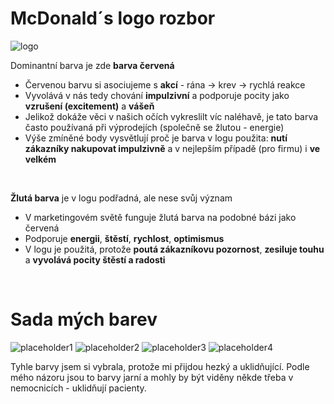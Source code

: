 <h1> McDonald´s logo rozbor </h1>

![logo](https://1000logos.net/wp-content/uploads/2017/03/McDonalds-logo.png)  

Dominantní barva je zde **barva červená**
- Červenou barvu si asociujeme s **akcí** - rána -> krev -> rychlá reakce
- Vyvolává v nás tedy chování **impulzivní** a podporuje pocity jako **vzrušení (excitement)** a **vášeň**
- Jelikož dokáže věci v našich očích vykreslilt víc naléhavě, je tato barva často používaná při výprodejích (společně se žlutou - energie)
- Výše zmíněné body vysvětlují proč je barva v logu použita: **nutí zákazníky nakupovat impulzivně** a v nejlepším případě (pro firmu) i **ve velkém**
<br>

**Žlutá barva** je v logu podřadná, ale nese svůj význam
- V marketingovém světě funguje žlutá barva na podobné bázi jako červená
- Podporuje **energii**, **štěstí**, **rychlost**, **optimismus**
- V logu je použitá, protože **poutá zákazníkovu pozornost**, **zesiluje touhu** a **vyvolává pocity štěstí a radosti**
<br>


<h1> Sada mých barev </h1>

![placeholder1](https://placehold.co/200x200/fad0f7/fad0f7) 
![placeholder2](https://placehold.co/200x200/d8f5ff/d8f5ff) ![placeholder3](https://placehold.co/200x200/FFFFFF/FFFFFF) ![placeholder4](https://placehold.co/200x200/D6FFDE/D6FFDE)

Tyhle barvy jsem si vybrala, protože mi přijdou hezký a uklidňující.
Podle mého názoru jsou to barvy jarní a mohly by být viděny někde třeba v nemocnicích - uklidňují pacienty.
